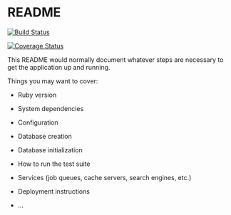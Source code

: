 # README

[![Build Status](https://www.travis-ci.org/DanielAmah/graphql-rails-hackernews.svg?branch=master)](https://www.travis-ci.org/DanielAmah/graphql-rails-hackernews)

[![Coverage Status](https://coveralls.io/repos/github/DanielAmah/graphql-rails-hackernews/badge.svg?branch=master)](https://coveralls.io/github/DanielAmah/graphql-rails-hackernews?branch=master)

This README would normally document whatever steps are necessary to get the
application up and running.

Things you may want to cover:

* Ruby version

* System dependencies

* Configuration

* Database creation

* Database initialization

* How to run the test suite

* Services (job queues, cache servers, search engines, etc.)

* Deployment instructions

* ...
